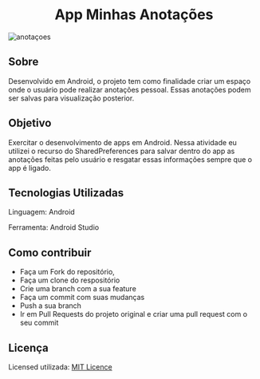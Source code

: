 <h1 align="center">
App Minhas Anotações
</h1>

![anotaçoes](https://user-images.githubusercontent.com/65955916/87234050-a0052a00-c3a3-11ea-9d28-d990c7ee0e4f.png)

## Sobre

Desenvolvido em Android, o projeto tem como finalidade criar um espaço onde o usuário pode realizar anotações pessoal. Essas anotações podem ser salvas para visualização posterior.

## Objetivo

Exercitar o desenvolvimento de apps em Android. Nessa atividade eu utilizei o recurso do SharedPreferences para salvar dentro do app as anotações feitas pelo usuário e resgatar essas informações sempre que o app é ligado.


## Tecnologias Utilizadas

Linguagem: Android

Ferramenta: Android Studio

## Como contribuir

- Faça um Fork do repositório,
- Faça um clone do respositório
- Crie uma branch com a sua feature
- Faça um commit com suas mudanças
- Push a sua branch
- Ir em Pull Requests do projeto original e criar uma pull request com o seu commit

## Licença

Licensed utilizada: [MIT Licence](LICENSE)
